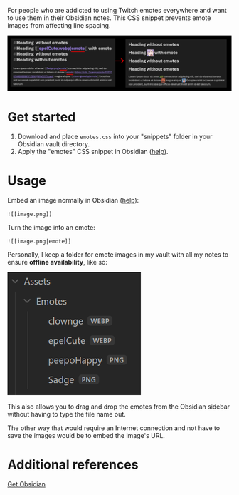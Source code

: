 For people who are addicted to using Twitch emotes everywhere and want to use them in their Obsidian notes. This CSS snippet prevents emote images from affecting line spacing.

![Example code and rendered output](Example.png)

# Get started
1. Download and place `emotes.css` into your "snippets" folder in your Obsidian vault directory.
2. Apply the "emotes" CSS snippet in Obsidian ([help](https://help.obsidian.md/Extending+Obsidian/CSS+snippets)).

# Usage
Embed an image normally in Obsidian ([help](https://help.obsidian.md/Linking+notes+and+files/Embed+files)):
```
![[image.png]]
```

Turn the image into an emote:
```
![[image.png|emote]]
```
Personally, I keep a folder for emote images in my vault with all my notes to ensure **offline availability**, like so: 

![File Organization Example](file-organization-example.png)

This also allows you to drag and drop the emotes from the Obsidian sidebar without having to type the file name out.

The other way that would require an Internet connection and not have to save the images would be to embed the image's URL.

# Additional references
[Get Obsidian](https://obsidian.md)